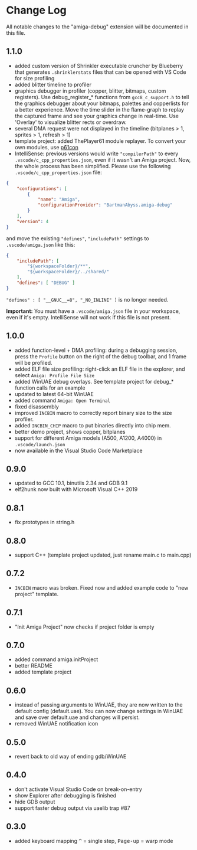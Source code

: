 # Change Log

All notable changes to the "amiga-debug" extension will be documented in this file.

## 1.1.0
- added custom version of Shrinkler executable cruncher by Blueberry that generates `.shrinklerstats` files that can be opened with VS Code for size profiling
- added blitter timeline to profiler
- graphics debugger in profiler (copper, blitter, bitmaps, custom registers). Use debug_register_* functions from `gcc8_c_support.h` to tell the graphics debugger about your bitmaps, palettes and copperlists for a better experience. Move the time slider in the flame-graph to replay the captured frame and see your graphics change in real-time. Use 'Overlay' to visualize blitter rects or overdraw.
- several DMA request were not displayed in the timeline (bitplanes > 1, sprites > 1, refresh > 1)
- template project: added ThePlayer61 module replayer. To convert your own modules, use [p61con](https://www.pouet.net/prod.php?which=19922)
- IntelliSense: previous versions would write `"compilerPath"` to every `.vscode/c_cpp_properties.json`, even if it wasn't an Amiga project. Now, the whole process has been simplified. Please use the following `.vscode/c_cpp_properties.json` file:
```json
{
    "configurations": [
        {
            "name": "Amiga",
            "configurationProvider": "BartmanAbyss.amiga-debug"
        }
    ],
    "version": 4
}
```
and move the existing `"defines"`, `"includePath"` settings to `.vscode/amiga.json` like this:
```json
{
	"includePath": [ 
		"${workspaceFolder}/**",
		"${workspaceFolder}/../shared/"
	],
	"defines": [ "DEBUG" ]
}
```
`"defines" : [ "__GNUC__=8", "_NO_INLINE" ]` is no longer needed.

**Important:** You must have a `.vscode/amiga.json` file in your workspace, even if it's empty. IntelliSense will not work if this file is not present.

## 1.0.0
- added function-level + DMA profiling: during a debugging session, press the `Profile` button on the right of the debug toolbar, and 1 frame will be profiled.
- added ELF file size profiling: right-click an ELF file in the explorer, and select `Amiga: Profile File Size`
- added WinUAE debug overlays. See template project for debug_* function calls for an example
- updated to latest 64-bit WinUAE
- added command `Amiga: Open Terminal`
- fixed disassembly
- improved `INCBIN` macro to correctly report binary size to the size profiler.
- added `INCBIN_CHIP` macro to put binaries directly into chip mem.
- better demo project, shows copper, bitplanes
- support for different Amiga models (A500, A1200, A4000) in `.vscode/launch.json`
- now available in the Visual Studio Code Marketplace

## 0.9.0
- updated to GCC 10.1, binutils 2.34 and GDB 9.1
- elf2hunk now built with Microsoft Visual C++ 2019

## 0.8.1
- fix prototypes in string.h

## 0.8.0
- support C++ (template project updated, just rename main.c to main.cpp)

## 0.7.2
- `INCBIN` macro was broken. Fixed now and added example code to "new project" template.

## 0.7.1
- "Init Amiga Project" now checks if project folder is empty

## 0.7.0
- added command amiga.initProject
- better README
- added template project

## 0.6.0
- instead of passing arguments to WinUAE, they are now written to the default config (default.uae).
You can now change settings in WinUAE and save over default.uae and changes will persist.
- removed WinUAE notification icon

## 0.5.0
- revert back to old way of ending gdb/WinUAE

## 0.4.0
- don't activate Visual Studio Code on break-on-entry
- show Explorer after debugging is finished
- hide GDB output
- support faster debug output via uaelib trap #87

## 0.3.0
- added keyboard mapping <kbd>^</kbd> = single step, <kbd>Page-up</kbd> = warp mode
